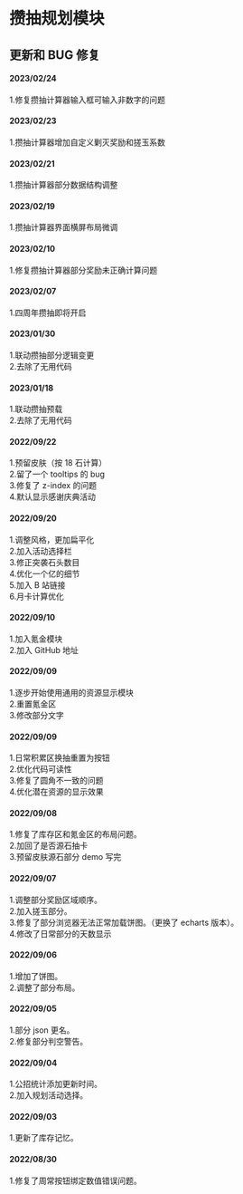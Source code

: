 # 攒抽规划模块

## 更新和 BUG 修复

#### 2023/02/24

1.修复攒抽计算器输入框可输入非数字的问题

#### 2023/02/23

1.攒抽计算器增加自定义剿灭奖励和搓玉系数

#### 2023/02/21

1.攒抽计算器部分数据结构调整

#### 2023/02/19

1.攒抽计算器界面横屏布局微调

#### 2023/02/10

1.修复攒抽计算器部分奖励未正确计算问题

#### 2023/02/07

1.四周年攒抽即将开启

#### 2023/01/30

1.联动攒抽部分逻辑变更<br> 2.去除了无用代码<br>

#### 2023/01/18

1.联动攒抽预载<br> 2.去除了无用代码<br>

#### 2022/09/22

1.预留皮肤（按 18 石计算）<br> 2.留了一个 tooltips 的 bug<br> 3.修复了 z-index 的问题<br> 4.默认显示感谢庆典活动

#### 2022/09/20

1.调整风格，更加扁平化<br> 2.加入活动选择栏<br> 3.修正突袭石头数目<br> 4.优化一个亿的细节<br> 5.加入 B 站链接<br> 6.月卡计算优化

#### 2022/09/10

1.加入氪金模块<br> 2.加入 GitHub 地址

#### 2022/09/09

1.逐步开始使用通用的资源显示模块<br> 2.重置氪金区<br> 3.修改部分文字

#### 2022/09/09

1.日常积累区换抽重置为按钮<br> 2.优化代码可读性<br> 3.修复了圆角不一致的问题<br> 4.优化潜在资源的显示效果

#### 2022/09/08

1.修复了库存区和氪金区的布局问题。<br> 2.加回了是否源石抽卡<br> 3.预留皮肤源石部分 demo 写完<br>

#### 2022/09/07

1.调整部分奖励区域顺序。<br> 2.加入搓玉部分。<br> 3.修复了部分浏览器无法正常加载饼图。（更换了 echarts 版本）。<br> 4.修改了日常部分的天数显示

#### 2022/09/06

1.增加了饼图。<br> 2.调整了部分布局。

#### 2022/09/05

1.部分 json 更名。<br> 2.修复部分判空警告。

#### 2022/09/04

1.公招统计添加更新时间。<br> 2.加入规划活动选择。

#### 2022/09/03

1.更新了库存记忆。

#### 2022/08/30

1.修复了周常按钮绑定数值错误问题。
